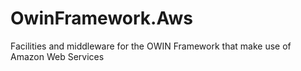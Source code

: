 # OwinFramework.Aws
Facilities and middleware for the OWIN Framework that make use of Amazon Web Services
